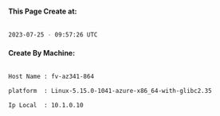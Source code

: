 
   
#### This Page Create at:

```bash

2023-07-25 - 09:57:26 UTC

```

#### Create By Machine:

```bash

Host Name : fv-az341-864

platform  : Linux-5.15.0-1041-azure-x86_64-with-glibc2.35

Ip Local  : 10.1.0.10

```

